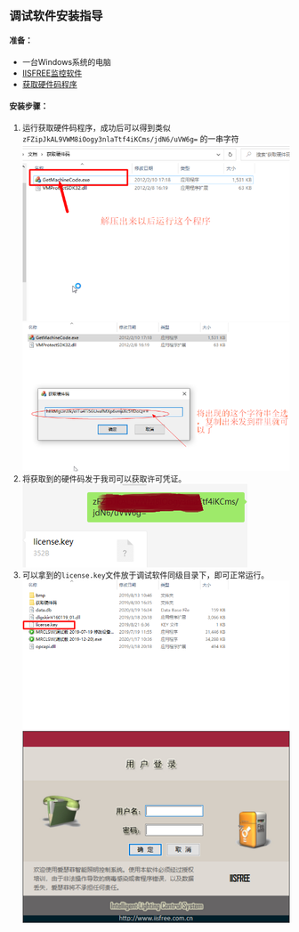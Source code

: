## 调试软件安装指导

#### 准备：
* 一台Windows系统的电脑
* [IISFREE监控软件](../设备资料/调试软件.zip)
* [获取硬件码程序](../设备资料/调试软件.zip)

#### 安装步骤：
1. 运行获取硬件码程序，成功后可以得到类似`zFZipJkAL9VWM8iOogy3nlaTtf4iKCms/jdN6/uVW6g=` 的一串字符
![如何获取硬件码](../img/007.png)
![获取到硬件码](../img/008.png)
2. 将获取到的硬件码发于我司可以获取许可凭证。
![](../img/009.png)
3. 可以拿到的`license.key`文件放于调试软件同级目录下，即可正常运行。
![](../img/011.png)
![](../img/012.png)
